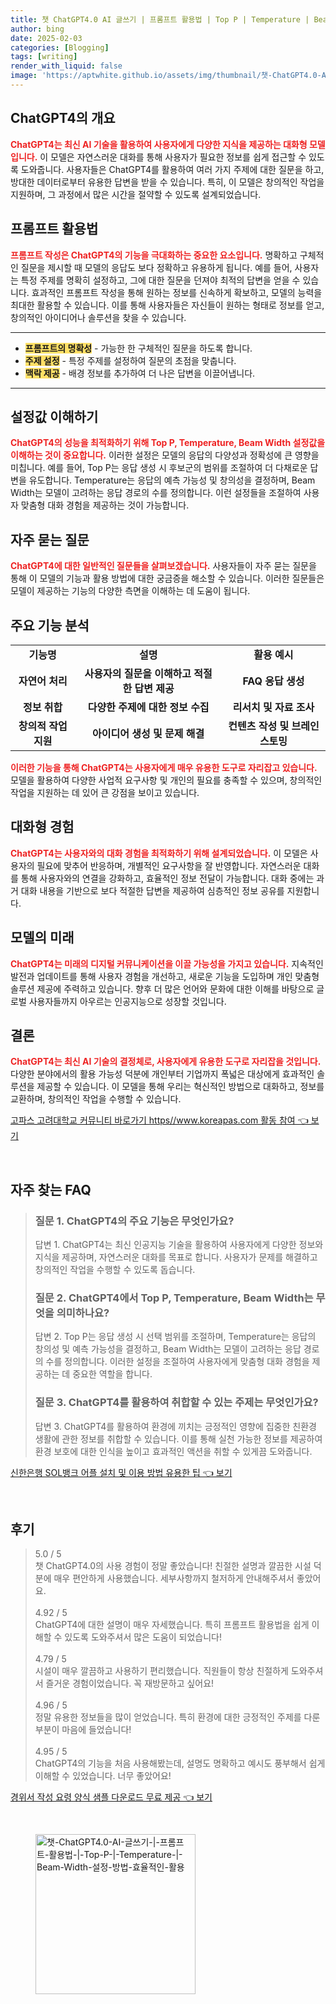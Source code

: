 ```yaml
---
title: 챗 ChatGPT4.0 AI 글쓰기 | 프롬프트 활용법 | Top P | Temperature | Beam Width 설정 방법 효율적인 활용
author: bing
date: 2025-02-03
categories: [Blogging]
tags: [writing]
render_with_liquid: false
image: 'https://aptwhite.github.io/assets/img/thumbnail/챗-ChatGPT4.0-AI-글쓰기-|-프롬프트-활용법-|-Top-P-|-Temperature-|-Beam-Width-설정-방법-효율적인-활용.webp'
---
```



<h2 id='ChatGPT4의 개요'>ChatGPT4의 개요</h2>

<p><b><span style="color: #ee2323;">ChatGPT4는 최신 AI 기술을 활용하여 사용자에게 다양한 지식을 제공하는 대화형 모델입니다.</span></b> 이 모델은 자연스러운 대화를 통해 사용자가 필요한 정보를 쉽게 접근할 수 있도록 도와줍니다. 사용자들은 ChatGPT4를 활용하여 여러 가지 주제에 대한 질문을 하고, 방대한 데이터로부터 유용한 답변을 받을 수 있습니다. 특히, 이 모델은 창의적인 작업을 지원하며, 그 과정에서 많은 시간을 절약할 수 있도록 설계되었습니다.</p>

<h2 id='프롬프트 활용법'>프롬프트 활용법</h2>

<p><b><span style="color: #ee2323;">프롬프트 작성은 ChatGPT4의 기능을 극대화하는 중요한 요소입니다.</span></b> 명확하고 구체적인 질문을 제시할 때 모델의 응답도 보다 정확하고 유용하게 됩니다. 예를 들어, 사용자는 특정 주제를 명확히 설정하고, 그에 대한 질문을 던져야 최적의 답변을 얻을 수 있습니다. 효과적인 프롬프트 작성을 통해 원하는 정보를 신속하게 확보하고, 모델의 능력을 최대한 활용할 수 있습니다. 이를 통해 사용자들은 자신들이 원하는 형태로 정보를 얻고, 창의적인 아이디어나 솔루션을 찾을 수 있습니다.</p>

<hr />

<ul>
    <li><b><span style="background-color: #ffe066;">프롬프트의 명확성</span></b> - 가능한 한 구체적인 질문을 하도록 합니다.</li>
    <li><b><span style="background-color: #ffe066;">주제 설정</span></b> - 특정 주제를 설정하여 질문의 초점을 맞춥니다.</li>
    <li><b><span style="background-color: #ffe066;">맥락 제공</span></b> - 배경 정보를 추가하여 더 나은 답변을 이끌어냅니다.</li>
</ul>

<hr />

<h2 id='설정값 이해하기'>설정값 이해하기</h2>

<p><b><span style="color: #ee2323;">ChatGPT4의 성능을 최적화하기 위해 Top P, Temperature, Beam Width 설정값을 이해하는 것이 중요합니다.</span></b> 이러한 설정은 모델의 응답의 다양성과 정확성에 큰 영향을 미칩니다. 예를 들어, Top P는 응답 생성 시 후보군의 범위를 조절하여 더 다채로운 답변을 유도합니다. Temperature는 응답의 예측 가능성 및 창의성을 결정하며, Beam Width는 모델이 고려하는 응답 경로의 수를 정의합니다. 이런 설정들을 조절하여 사용자 맞춤형 대화 경험을 제공하는 것이 가능합니다.</p>

<h2 id='자주 묻는 질문'>자주 묻는 질문</h2>

<p><b><span style="color: #ee2323;">ChatGPT4에 대한 일반적인 질문들을 살펴보겠습니다.</span></b> 사용자들이 자주 묻는 질문을 통해 이 모델의 기능과 활용 방법에 대한 궁금증을 해소할 수 있습니다. 이러한 질문들은 모델이 제공하는 기능의 다양한 측면을 이해하는 데 도움이 됩니다.</p>

<h2 id='주요 기능 분석'>주요 기능 분석</h2>

<table>
    <tr>
        <td style="text-align: center; height: 17px;"><b>기능명</b></td>
        <td style="text-align: center; height: 17px;"><b>설명</b></td>
        <td style="text-align: center; height: 17px;"><b>활용 예시</b></td>
    </tr>
    <tr>
        <td style="text-align: center; height: 17px;"><b>자연어 처리</b></td>
        <td style="text-align: center; height: 17px;"><b>사용자의 질문을 이해하고 적절한 답변 제공</b></td>
        <td style="text-align: center; height: 17px;"><b>FAQ 응답 생성</b></td>
    </tr>
    <tr>
        <td style="text-align: center; height: 17px;"><b>정보 취합</b></td>
        <td style="text-align: center; height: 17px;"><b>다양한 주제에 대한 정보 수집</b></td>
        <td style="text-align: center; height: 17px;"><b>리서치 및 자료 조사</b></td>
    </tr>
    <tr>
        <td style="text-align: center; height: 17px;"><b>창의적 작업 지원</b></td>
        <td style="text-align: center; height: 17px;"><b>아이디어 생성 및 문제 해결</b></td>
        <td style="text-align: center; height: 17px;"><b>컨텐츠 작성 및 브레인스토밍</b></td>
    </tr>
</table>

<p><b><span style="color: #ee2323;">이러한 기능을 통해 ChatGPT4는 사용자에게 매우 유용한 도구로 자리잡고 있습니다.</span></b> 모델을 활용하여 다양한 사업적 요구사항 및 개인의 필요를 충족할 수 있으며, 창의적인 작업을 지원하는 데 있어 큰 강점을 보이고 있습니다.</p>

<h2 id='대화형 경험'>대화형 경험</h2>

<p><b><span style="color: #ee2323;">ChatGPT4는 사용자와의 대화 경험을 최적화하기 위해 설계되었습니다.</span></b> 이 모델은 사용자의 필요에 맞추어 반응하며, 개별적인 요구사항을 잘 반영합니다. 자연스러운 대화를 통해 사용자와의 연결을 강화하고, 효율적인 정보 전달이 가능합니다. 대화 중에는 과거 대화 내용을 기반으로 보다 적절한 답변을 제공하여 심층적인 정보 공유를 지원합니다.</p>

<h2 id='모델의 미래'>모델의 미래</h2>

<p><b><span style="color: #ee2323;">ChatGPT4는 미래의 디지털 커뮤니케이션을 이끌 가능성을 가지고 있습니다.</span></b> 지속적인 발전과 업데이트를 통해 사용자 경험을 개선하고, 새로운 기능을 도입하며 개인 맞춤형 솔루션 제공에 주력하고 있습니다. 향후 더 많은 언어와 문화에 대한 이해를 바탕으로 글로벌 사용자들까지 아우르는 인공지능으로 성장할 것입니다.</p>

<h2 id='결론'>결론</h2>

<p><b><span style="color: #ee2323;">ChatGPT4는 최신 AI 기술의 결정체로, 사용자에게 유용한 도구로 자리잡을 것입니다.</span></b> 다양한 분야에서의 활용 가능성 덕분에 개인부터 기업까지 폭넓은 대상에게 효과적인 솔루션을 제공할 수 있습니다. 이 모델을 통해 우리는 혁신적인 방법으로 대화하고, 정보를 교환하며, 창의적인 작업을 수행할 수 있습니다.</p>


<p><a class="click-button" title="고파스 고려대학교 커뮤니티 바로가기 https//www.koreapas.com 활동 참여" href="https://aptwhite.github.io/posts/%EA%B3%A0%ED%8C%8C%EC%8A%A4-%EA%B3%A0%EB%A0%A4%EB%8C%80%ED%95%99%EA%B5%90-%EC%BB%A4%EB%AE%A4%EB%8B%88%ED%8B%B0-%EB%B0%94%EB%A1%9C%EA%B0%80%EA%B8%B0-httpswww.koreapas.com-%ED%99%9C%EB%8F%99-%EC%B0%B8%EC%97%AC/" rel="dofollow">고파스 고려대학교 커뮤니티 바로가기 https//www.koreapas.com 활동 참여 👈 보기</a></p><br>
<h2 id='자주_찾는_FAQ'>자주 찾는 FAQ</h2>
<div itemscope="" itemtype="https://schema.org/FAQPage"> 
<blockquote> 
<div itemscope="" itemprop="mainEntity" itemtype="https://schema.org/Question"> 
<h3 itemprop="name">질문 1. ChatGPT4의 주요 기능은 무엇인가요?</h3> 
<div itemscope="" itemprop="acceptedAnswer" itemtype="https://schema.org/Answer"> 
<span itemprop="text"> 
<p>답변 1. ChatGPT4는 최신 인공지능 기술을 활용하여 사용자에게 다양한 정보와 지식을 제공하며, 자연스러운 대화를 목표로 합니다. 사용자가 문제를 해결하고 창의적인 작업을 수행할 수 있도록 돕습니다.</p> 
</span> 
</div> 
</div> 

<div itemscope="" itemprop="mainEntity" itemtype="https://schema.org/Question"> 
<h3 itemprop="name">질문 2. ChatGPT4에서 Top P, Temperature, Beam Width는 무엇을 의미하나요?</h3> 
<div itemscope="" itemprop="acceptedAnswer" itemtype="https://schema.org/Answer"> 
<span itemprop="text"> 
<p>답변 2. Top P는 응답 생성 시 선택 범위를 조절하며, Temperature는 응답의 창의성 및 예측 가능성을 결정하고, Beam Width는 모델이 고려하는 응답 경로의 수를 정의합니다. 이러한 설정을 조절하여 사용자에게 맞춤형 대화 경험을 제공하는 데 중요한 역할을 합니다.</p> 
</span> 
</div> 
</div> 

<div itemscope="" itemprop="mainEntity" itemtype="https://schema.org/Question"> 
<h3 itemprop="name">질문 3. ChatGPT4를 활용하여 취합할 수 있는 주제는 무엇인가요?</h3> 
<div itemscope="" itemprop="acceptedAnswer" itemtype="https://schema.org/Answer"> 
<span itemprop="text"> 
<p>답변 3. ChatGPT4를 활용하여 환경에 끼치는 긍정적인 영향에 집중한 친환경 생활에 관한 정보를 취합할 수 있습니다. 이를 통해 실천 가능한 정보를 제공하여 환경 보호에 대한 인식을 높이고 효과적인 액션을 취할 수 있게끔 도와줍니다.</p> 
</span> 
</div> 
</div> 
</blockquote> 
</div>
<p><a class="click-button" title="신한은행 SOL뱅크 어플 설치 및 이용 방법 유용한 팁" href="https://aptwhite.github.io/posts/%EC%8B%A0%ED%95%9C%EC%9D%80%ED%96%89-SOL%EB%B1%85%ED%81%AC-%EC%96%B4%ED%94%8C-%EC%84%A4%EC%B9%98-%EB%B0%8F-%EC%9D%B4%EC%9A%A9-%EB%B0%A9%EB%B2%95-%EC%9C%A0%EC%9A%A9%ED%95%9C-%ED%8C%81/" rel="dofollow">신한은행 SOL뱅크 어플 설치 및 이용 방법 유용한 팁 👈 보기</a></p><br>
<h2 id='후기'>후기</h2>
<div itemscope itemtype="https://schema.org/Product">
  <blockquote>
  <div itemprop="review" itemscope itemtype="https://schema.org/Review">
      <div itemprop="reviewRating" itemscope itemtype="https://schema.org/Rating"> <span itemprop="ratingValue">5.0</span> / <span itemprop="bestRating">5</span> </div>
      <span itemprop="reviewBody">챗 ChatGPT4.0의 사용 경험이 정말 좋았습니다! 친절한 설명과 깔끔한 시설 덕분에 매우 편안하게 사용했습니다. 세부사항까지 철저하게 안내해주셔서 좋았어요.</span>
  </div>
  <br>
  <div itemprop="review" itemscope itemtype="https://schema.org/Review">
      <div itemprop="reviewRating" itemscope itemtype="https://schema.org/Rating"> <span itemprop="ratingValue">4.92</span> / <span itemprop="bestRating">5</span> </div>
      <span itemprop="reviewBody">ChatGPT4에 대한 설명이 매우 자세했습니다. 특히 프롬프트 활용법을 쉽게 이해할 수 있도록 도와주셔서 많은 도움이 되었습니다!</span>
  </div>
  <br>
  <div itemprop="review" itemscope itemtype="https://schema.org/Review">
      <div itemprop="reviewRating" itemscope itemtype="https://schema.org/Rating"> <span itemprop="ratingValue">4.79</span> / <span itemprop="bestRating">5</span> </div>
      <span itemprop="reviewBody">시설이 매우 깔끔하고 사용하기 편리했습니다. 직원들이 항상 친절하게 도와주셔서 즐거운 경험이었습니다. 꼭 재방문하고 싶어요!</span>
  </div>
  <br>
  <div itemprop="review" itemscope itemtype="https://schema.org/Review">
      <div itemprop="reviewRating" itemscope itemtype="https://schema.org/Rating"> <span itemprop="ratingValue">4.96</span> / <span itemprop="bestRating">5</span> </div>
      <span itemprop="reviewBody">정말 유용한 정보들을 많이 얻었습니다. 특히 환경에 대한 긍정적인 주제를 다룬 부분이 마음에 들었습니다!</span>
  </div>
  <br>
  <div itemprop="review" itemscope itemtype="https://schema.org/Review">
      <div itemprop="reviewRating" itemscope itemtype="https://schema.org/Rating"> <span itemprop="ratingValue">4.95</span> / <span itemprop="bestRating">5</span> </div>
      <span itemprop="reviewBody">ChatGPT4의 기능을 처음 사용해봤는데, 설명도 명확하고 예시도 풍부해서 쉽게 이해할 수 있었습니다. 너무 좋았어요!</span>
  </div>
</blockquote>
</div>
<p><a class="click-button" title="경위서 작성 요령 양식 샘플 다운로드 무료 제공" href="https://aptwhite.github.io/posts/%EA%B2%BD%EC%9C%84%EC%84%9C-%EC%9E%91%EC%84%B1-%EC%9A%94%EB%A0%B9-%EC%96%91%EC%8B%9D-%EC%83%98%ED%94%8C-%EB%8B%A4%EC%9A%B4%EB%A1%9C%EB%93%9C-%EB%AC%B4%EB%A3%8C-%EC%A0%9C%EA%B3%B5/" rel="dofollow">경위서 작성 요령 양식 샘플 다운로드 무료 제공 👈 보기</a></p><br>
<figure class="image"><img src="https://aptwhite.github.io/assets/img/thumbnail/챗-ChatGPT4.0-AI-글쓰기-|-프롬프트-활용법-|-Top-P-|-Temperature-|-Beam-Width-설정-방법-효율적인-활용.webp" alt="챗-ChatGPT4.0-AI-글쓰기-|-프롬프트-활용법-|-Top-P-|-Temperature-|-Beam-Width-설정-방법-효율적인-활용" width="256" height="256"></figure>
